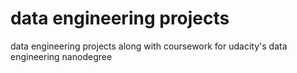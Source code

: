 # data engineering projects
data engineering projects along with coursework for udacity's data engineering nanodegree
